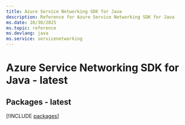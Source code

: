```yaml
---
title: Azure Service Networking SDK for Java
description: Reference for Azure Service Networking SDK for Java
ms.date: 10/30/2025
ms.topic: reference
ms.devlang: java
ms.service: servicenetworking
---
```

# Azure Service Networking SDK for Java - latest
## Packages - latest
[!INCLUDE [packages](service-networking-index.md)]